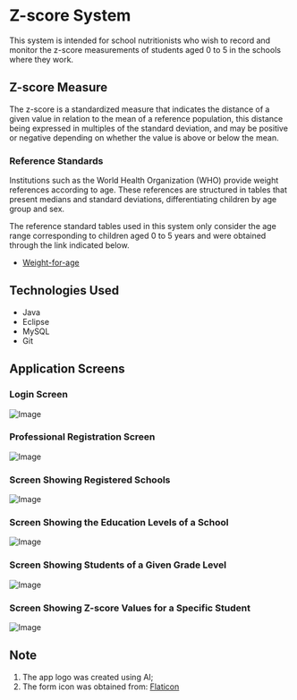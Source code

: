# Z-score System

This system is intended for school nutritionists who wish to record and monitor the z-score measurements of students aged 0 to 5 in the schools where they work.

## Z-score Measure

The z-score is a standardized measure that indicates the distance of a given value in relation to the mean of a reference population, this distance being expressed in multiples of the standard deviation, and may be positive or negative depending on whether the value is above or below the mean.

### Reference Standards

Institutions such as the World Health Organization (WHO) provide weight references according to age. These references are structured in tables that present medians and standard deviations, differentiating children by age group and sex.

The reference standard tables used in this system only consider the age range corresponding to children aged 0 to 5 years and were obtained through the link indicated below.

* [Weight-for-age](https://www.who.int/tools/child-growth-standards/standards/weight-for-age)

## Technologies Used

* Java
* Eclipse
* MySQL
* Git

## Application Screens

### Login Screen

![Image](https://github.com/user-attachments/assets/3cd44846-49a2-48d9-8834-e0e91226fb59)

### Professional Registration Screen

![Image](https://github.com/user-attachments/assets/54582819-3846-4315-a19c-59b38b56a6c7)

### Screen Showing Registered Schools

![Image](https://github.com/user-attachments/assets/a2fd478e-346f-4391-ae21-1dd97587a777)

### Screen Showing the Education Levels of a School

![Image](https://github.com/user-attachments/assets/0d3efc0f-691f-4fcf-8e89-3c306c3f89af)

### Screen Showing Students of a Given Grade Level

![Image](https://github.com/user-attachments/assets/efe4ff32-82fd-4371-9f73-0d309931ab02)

### Screen Showing Z-score Values ​​for a Specific Student

![Image](https://github.com/user-attachments/assets/40247bcf-3252-425e-8aca-42f838d07411)

## Note

1. The app logo was created using AI;
2. The form icon was obtained from: [Flaticon](https://www.flaticon.com/free-icon/exam_9316720?term=form&page=1&position=7&origin=search&related_id=9316720)